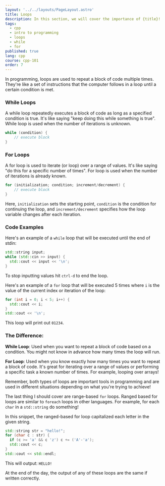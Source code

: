 ```yaml
---
layout: '../../layouts/PageLayout.astro'
title: Loops
description: In this section, we will cover the importance of {title}!
tags:
  - cpp
  - intro to programming
  - loops
  - while
  - for
published: true
lang: cpp
course: cpp-101
order: 7
---
```


In programming, loops are used to repeat a block of code multiple times. They're like a set of instructions that the computer follows in a loop until a certain condition is met.

### While Loops

A while loop repeatedly executes a block of code as long as a specified condition is true.
It's like saying "keep doing this while something is true".
While loop is used when the number of iterations is unknown.

```cpp
while (condition) {
	// execute block
}
```

### For Loops
A for loop is used to iterate (or loop) over a range of values.
It's like saying "do this for a specific number of times".
For loop is used when the number of iterations is already known.

```cpp
for (initialization; condition; increment/decrement) {
	// execute block
}
```

Here, `initialization` sets the starting point, `condition` is the condition for continuing the loop, and `increment/decrement` specifies how the loop variable changes after each iteration.

### Code Examples
Here's an example of a `while` loop that will be executed until the end of stdin:
```cpp
std::string input;
while (std::cin >> input) {
  std::cout << input << '\n';
}
```
To stop inputting values hit `ctrl-d` to end the loop.

Here's an example of a `for` loop that will be executed 5 times where `i` is the value of the current index or iteration of the loop:
```cpp
for (int i = 0; i < 5; i++) {
  std::cout << i;
}
std::cout << '\n';
```
This loop will print out `01234`.

### The Difference:
**While Loop**: Used when you want to repeat a block of code based on a condition. You might not know in advance how many times the loop will run.

**For Loop**: Used when you know exactly how many times you want to repeat a block of code. It's great for iterating over a range of values or performing a specific task a known number of times. For example, looping over arrays!

Remember, both types of loops are important tools in programming and are used in different situations depending on what you're trying to achieve!

The last thing I should cover are range-based `for` loops. Ranged based for loops are similar to `foreach` loops in other languages. For example, for each `char` in a `std::string` do something!

In this snippet, the ranged-based for loop capitalized each letter in the given string.

```cpp
std::string str = "hello!";
for (char c : str) {
  if (c >= 'a' && c 'z') c += ('A'-'a');
  std::cout << c;
}
std::cout << std::endl;
```
This will output: `HELLO!`

At the end of the day, the output of any of these loops are the same if written correctly.